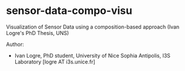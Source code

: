 sensor-data-compo-visu
======================

Visualization of Sensor Data using a composition-based approach (Ivan Logre's PhD Thesis, UNS) 

Author:
  - Ivan Logre, PhD student, University of Nice Sophia Antipolis, I3S Laboratory [logre AT i3s.unice.fr] 
